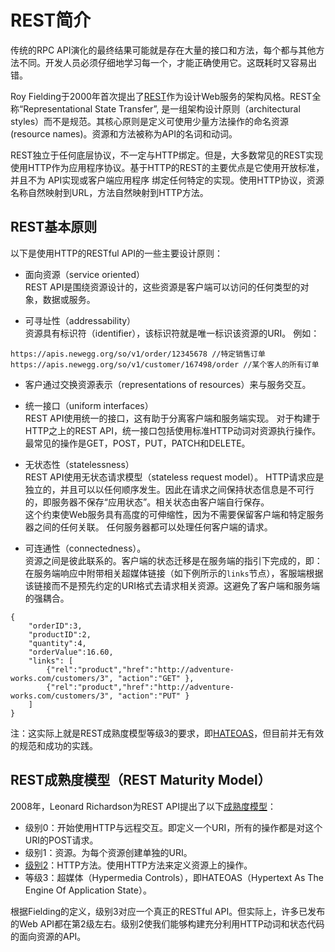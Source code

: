 # REST简介
传统的RPC API演化的最终结果可能就是存在大量的接口和方法，每个都与其他方法不同。开发人员必须仔细地学习每一个，才能正确使用它。这既耗时又容易出错。

Roy Fielding于2000年首次提出了[REST](https://en.wikipedia.org/wiki/Representational_state_transfer)作为设计Web服务的架构风格。REST全称“Representational State Transfer”, 是一组架构设计原则（architectural styles）而不是规范。其核心原则是定义可使用少量方法操作的命名资源(resource names)。资源和方法被称为API的名词和动词。

REST独立于任何底层协议，不一定与HTTP绑定。但是，大多数常见的REST实现使用HTTP作为应用程序协议。基于HTTP的REST的主要优点是它使用开放标准，并且不为 API实现或客户端应用程序 绑定任何特定的实现。使用HTTP协议，资源名称自然映射到URL，方法自然映射到HTTP方法。


## REST基本原则
以下是使用HTTP的RESTful API的一些主要设计原则：  
- 面向资源（service oriented）  
REST API是围绕资源设计的，这些资源是客户端可以访问的任何类型的对象，数据或服务。

- 可寻址性（addressability）  
资源具有标识符（identifier），该标识符就是唯一标识该资源的URI。 例如：  
```
https://apis.newegg.org/so/v1/order/12345678 //特定销售订单
https://apis.newegg.org/so/v1/customer/167498/order //某个客人的所有订单
```
- 客户通过交换资源表示（representations of resources）来与服务交互。

- 统一接口（uniform interfaces）  
REST API使用统一的接口，这有助于分离客户端和服务端实现。 对于构建于HTTP之上的REST API，统一接口包括使用标准HTTP动词对资源执行操作。 最常见的操作是GET，POST，PUT，PATCH和DELETE。

- 无状态性（statelessness）  
REST API使用无状态请求模型（stateless request model）。 HTTP请求应是独立的，并且可以以任何顺序发生。因此在请求之间保持状态信息是不可行的，即服务器不保存“应用状态”。相关状态由客户端自行保存。   
这个约束使Web服务具有高度的可伸缩性，因为不需要保留客户端和特定服务器之间的任何关联。 任何服务器都可以处理任何客户端的请求。

- 可连通性（connectedness）。  
资源之间是彼此联系的。客户端的状态迁移是在服务端的指引下完成的，即：在服务端响应中附带相关超媒体链接（如下例所示的`links`节点），客服端根据该链接而不是预先约定的URI格式去请求相关资源。这避免了客户端和服务端的强耦合。
```
{
    "orderID":3,
    "productID":2,
    "quantity":4,
    "orderValue":16.60,
    "links": [
        {"rel":"product","href":"http://adventure-works.com/customers/3", "action":"GET" },
        {"rel":"product","href":"http://adventure-works.com/customers/3", "action":"PUT" }
    ]
}
```
注：这实际上就是REST成熟度模型等级3的要求，即[HATEOAS](https://en.wikipedia.org/wiki/HATEOAS)，但目前并无有效的规范和成功的实践。


## REST成熟度模型（REST Maturity Model）
2008年，Leonard Richardson为REST API提出了以下[成熟度模型](https://martinfowler.com/articles/richardsonMaturityModel.html)：  
- 级别0：开始使用HTTP与远程交互。即定义一个URI，所有的操作都是对这个URI的POST请求。
- 级别1：资源。为每个资源创建单独的URI。
- [级别2](https://martinfowler.com/articles/richardsonMaturityModel.html#level2)：HTTP方法。使用HTTP方法来定义资源上的操作。
- 等级3：超媒体（Hypermedia Controls），即HATEOAS（Hypertext As The Engine Of Application State）。

根据Fielding的定义，级别3对应一个真正的RESTful API。但实际上，许多已发布的Web API都在第2级左右。级别2使我们能够构建充分利用HTTP动词和状态代码的面向资源的API。
